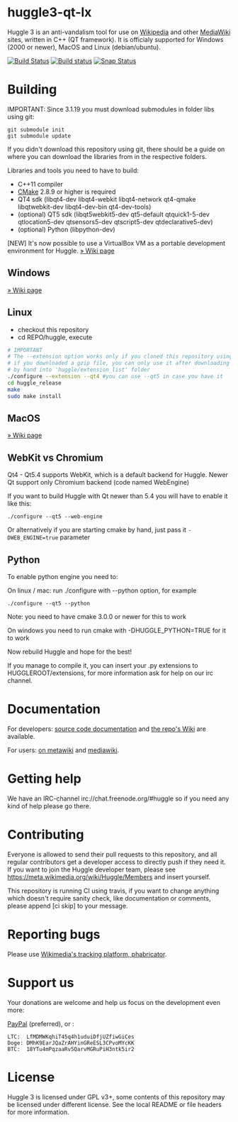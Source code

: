 huggle3-qt-lx
=============

Huggle 3 is an anti-vandalism tool for use on [Wikipedia](https://wikipedia.org) and other [MediaWiki](https://mediawiki.org) sites, written in C++ (QT framework). It is officialy supported for Windows (2000 or newer), MacOS and Linux (debian/ubuntu).

[![Build Status](https://api.travis-ci.org/huggle/huggle3-qt-lx.png?branch=master)](https://travis-ci.org/huggle/huggle3-qt-lx/)
[![Build status](https://ci.appveyor.com/api/projects/status/huy2phxnc95m77sl?svg=true)](https://ci.appveyor.com/project/benapetr/huggle3-qt-lx)
[![Snap Status](https://build.snapcraft.io/badge/huggle/huggle3-qt-lx.svg)](https://build.snapcraft.io/user/huggle/huggle3-qt-lx)

Building
=========

IMPORTANT: Since 3.1.19 you must download submodules in folder libs using git:

```
git submodule init
git submodule update
```

If you didn't download this repository using git, there should be a guide on where you can download the libraries from in the respective folders.

Libraries and tools you need to have to build:
* C++11 compiler
* [CMake](https://github.com/Kitware/CMake) 2.8.9 or higher is required
* QT4 sdk (libqt4-dev libqt4-webkit libqt4-network qt4-qmake libqtwebkit-dev libqt4-dev-bin qt4-dev-tools)
* (optional) QT5 sdk (libqt5webkit5-dev qt5-default qtquick1-5-dev qtlocation5-dev qtsensors5-dev qtscript5-dev qtdeclarative5-dev)
* (optional) Python (libpython-dev)

[NEW] It's now possible to use a VirtualBox VM as a portable development environment for Huggle. [» Wiki page](https://github.com/huggle/huggle3-qt-lx/wiki/Portable-development-environment)

Windows
-------------
[» Wiki page](https://github.com/huggle/huggle3-qt-lx/wiki/Building-on-Windows)

Linux
-------------
* checkout this repository
* cd REPO/huggle, execute

```sh
# IMPORTANT
# The --extension option works only if you cloned this repository using git
# if you downloaded a gzip file, you can only use it after downloading them
# by hand into 'huggle/extension_list' folder
./configure --extension --qt4 #you can use --qt5 in case you have it
cd huggle_release
make
sudo make install
```

MacOS
------------
[» Wiki page](https://github.com/huggle/huggle3-qt-lx/wiki/Building-on-MacOS)

WebKit vs Chromium
-------------------
Qt4 - Qt5.4 supports WebKit, which is a default backend for Huggle. Newer Qt support only Chromium backend (code named WebEngine)

If you want to build Huggle with Qt newer than 5.4 you will have to enable it like this:

```
./configure --qt5 --web-engine
```

Or alternatively if you are starting cmake by hand, just pass it `-DWEB_ENGINE=true` parameter

Python
------------
To enable python engine you need to:

On linux / mac:
run ./configure with --python option, for example
```
./configure --qt5 --python
```
Note: you need to have cmake 3.0.0 or newer for this to work

On windows you need to run cmake with -DHUGGLE_PYTHON=TRUE for it to work

Now rebuild Huggle and hope for the best!

If you manage to compile it, you can insert your .py extensions to HUGGLEROOT/extensions, for more
information ask for help on our irc channel.

Documentation
=============

For developers: [source code documentation](https://tools.wmflabs.org/huggle/docs/head/) and [the repo's Wiki](https://github.com/huggle/huggle3-qt-lx/wiki) are available.

For users: [on metawiki](https://meta.wikimedia.org/wiki/Huggle) and [mediawiki](https://www.mediawiki.org/wiki/Manual:Huggle).

Getting help
=============

We have an IRC-channel irc://chat.freenode.org/#huggle so if you need any kind of help please go there.

Contributing
=============

Everyone is allowed to send their pull requests to this repository, and all regular contributors
get a developer access to directly push if they need it. If you want to join the Huggle
developer team, please see https://meta.wikimedia.org/wiki/Huggle/Members and insert yourself.

This repository is running CI using travis, if you want to change anything which doesn't require
sanity check, like documentation or comments, please append [ci skip] to your message.

Reporting bugs
===============
Please use [Wikimedia's tracking platform, phabricator](https://phabricator.wikimedia.org/maniphest/task/create/?projects=Huggle).

Support us
===============

Your donations are welcome and help us focus on the development even more:

[PayPal](http://tools.wmflabs.org/huggle/donate.htm) (preferred), or :
```
LTC:  LfMDMWKqhiT45q4h1uduiDfjUZfiwGiCes
Doge: DMhK9EarJQaZrAHYinGReESL3CPvoMYcKK
BTC:  18YTu4mPqzaaRv5QarvMGRuPiH3ntk5ir2
```

License
===============

Huggle 3 is licensed under GPL v3+, some contents of this repository may be licensed under
different license. See the local README or file headers for more information.
